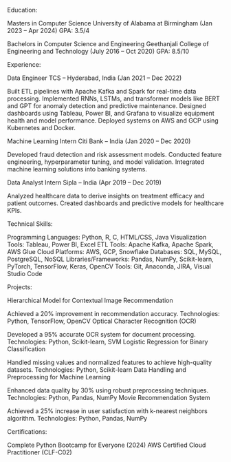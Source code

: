 Education:

Masters in Computer Science
University of Alabama at Birmingham (Jan 2023 – Apr 2024)
GPA: 3.5/4

Bachelors in Computer Science and Engineering
Geethanjali College of Engineering and Technology (July 2016 – Oct 2020)
GPA: 8.5/10

Experience:

Data Engineer
TCS – Hyderabad, India (Jan 2021 – Dec 2022)

Built ETL pipelines with Apache Kafka and Spark for real-time data processing.
Implemented RNNs, LSTMs, and transformer models like BERT and GPT for anomaly detection and predictive maintenance.
Designed dashboards using Tableau, Power BI, and Grafana to visualize equipment health and model performance.
Deployed systems on AWS and GCP using Kubernetes and Docker.

Machine Learning Intern
Citi Bank – India (Jan 2020 – Dec 2020)

Developed fraud detection and risk assessment models.
Conducted feature engineering, hyperparameter tuning, and model validation.
Integrated machine learning solutions into banking systems.

Data Analyst Intern
Sipla – India (Apr 2019 – Dec 2019)

Analyzed healthcare data to derive insights on treatment efficacy and patient outcomes.
Created dashboards and predictive models for healthcare KPIs.


Technical Skills:

Programming Languages: Python, R, C, HTML/CSS, Java
Visualization Tools: Tableau, Power BI, Excel
ETL Tools: Apache Kafka, Apache Spark, AWS Glue
Cloud Platforms: AWS, GCP, Snowflake
Databases: SQL, MySQL, PostgreSQL, NoSQL
Libraries/Frameworks: Pandas, NumPy, Scikit-learn, PyTorch, TensorFlow, Keras, OpenCV
Tools: Git, Anaconda, JIRA, Visual Studio Code

Projects:

Hierarchical Model for Contextual Image Recommendation

Achieved a 20% improvement in recommendation accuracy.
Technologies: Python, TensorFlow, OpenCV
Optical Character Recognition (OCR)

Developed a 95% accurate OCR system for document processing.
Technologies: Python, Scikit-learn, SVM
Logistic Regression for Binary Classification

Handled missing values and normalized features to achieve high-quality datasets.
Technologies: Python, Scikit-learn
Data Handling and Preprocessing for Machine Learning

Enhanced data quality by 30% using robust preprocessing techniques.
Technologies: Python, Pandas, NumPy
Movie Recommendation System

Achieved a 25% increase in user satisfaction with k-nearest neighbors algorithm.
Technologies: Python, Pandas, NumPy

Certifications:

Complete Python Bootcamp for Everyone (2024)
AWS Certified Cloud Practitioner (CLF-C02)
